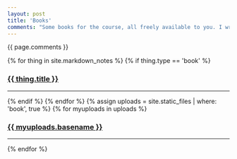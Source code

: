 ```yaml
---
layout: post
title: 'Books'
comments: "Some books for the course, all freely available to you. I write the problems for the course, so the book problems aren't graded and we're not trying to 'hunt and peck' looking for answers for the next set."
---
```


{{ page.comments }}

<div>
{% for thing in site.markdown_notes %}
  {% if thing.type == 'book' %}
    <h3><a href="{{ thing.url | relative_url }}">{{ thing.title }}</a></h3><hr/>
  {% endif %}
{% endfor %}
{% assign uploads = site.static_files | where: 'book', true %}
{% for myuploads in uploads %}
  <h3><a href= "{{ site.baseurl }}/{{ myuploads.path }}">{{ myuploads.basename }}</a></h3><hr/>
{% endfor %}
</div>
